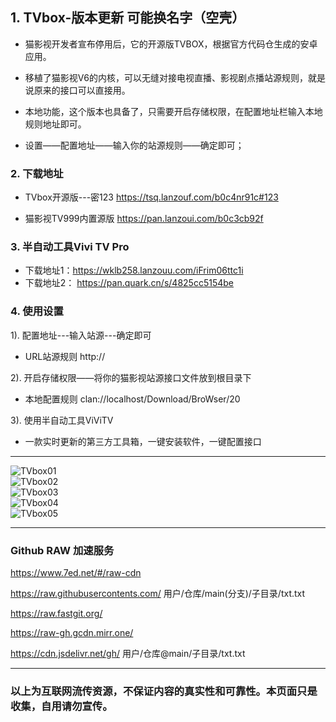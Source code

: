 ## 1. TVbox-版本更新 可能换名字（空壳）

- 猫影视开发者宣布停用后，它的开源版TVBOX，根据官方代码仓生成的安卓应用。

- 移植了猫影视V6的内核，可以无缝对接电视直播、影视剧点播站源规则，就是说原来的接口可以直接用。

- 本地功能，这个版本也具备了，只需要开启存储权限，在配置地址栏输入本地规则地址即可。

- 设置——配置地址——输入你的站源规则——确定即可；

### 2. 下载地址

 - TVbox开源版---密123  https://tsq.lanzouf.com/b0c4nr91c#123  

 - 猫影视TV999内置源版  https://pan.lanzoui.com/b0c3cb92f  

### 3. 半自动工具Vivi TV Pro  

- 下载地址1：https://wklb258.lanzouu.com/iFrim06ttc1i  
- 下载地址2： https://pan.quark.cn/s/4825cc5154be  

### 4. 使用设置  

1). 配置地址---输入站源---确定即可  
- URL站源规则 http://  

2). 开启存储权限——将你的猫影视站源接口文件放到根目录下  
- 本地配置规则 clan://localhost/Download/BroWser/20 

3). 使用半自动工具ViViTV  
- 一款实时更新的第三方工具箱，一键安装软件，一键配置接口   

--------
![TVbox01](https://liu673cn.github.io/mao/sub/TVbox/TVbox01.jpg) <br />
![TVbox02](https://liu673cn.github.io/mao/sub/TVbox/TVbox02.jpg) <br />
![TVbox03](https://liu673cn.github.io/mao/sub/TVbox/TVbox03.jpg) <br />
![TVbox04](https://liu673cn.github.io/mao/sub/TVbox/TVbox04.jpg) <br />
![TVbox05](https://liu673cn.github.io/mao/sub/TVbox/TVbox05.jpg) <br />

--------

### Github RAW 加速服务
https://www.7ed.net/#/raw-cdn

https://raw.githubusercontents.com/   用户/仓库/main(分支)/子目录/txt.txt

https://raw.fastgit.org/

https://raw-gh.gcdn.mirr.one/

https://cdn.jsdelivr.net/gh/ 用户/仓库@main/子目录/txt.txt

--------
### 以上为互联网流传资源，不保证内容的真实性和可靠性。本页面只是收集，自用请勿宣传。

